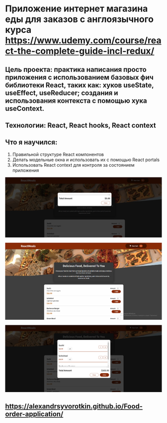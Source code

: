 # Приложение интернет магазина еды для заказов с англоязычного курса https://www.udemy.com/course/react-the-complete-guide-incl-redux/ 

## Цель проекта: практика написания просто приложения с использованием базовых фич библиотеки React, таких как: хуков useState, useEffect, useReducer; создания и использования контекста с помощью хука useContext. 

## Технологии: React, React hooks, React context

## Что я научился: 
1) Правильной структуре React компонентов
2) Делать модельные окна и использовать их с помощью React portals
3) Использовать React context для контроля за состоянием приложения

![](ForReadme/Screenshot_1.png)

![](ForReadme/Screenshot_2.png)

![](ForReadme/Screenshot_3.png)


## https://alexandrsyvorotkin.github.io/Food-order-application/



